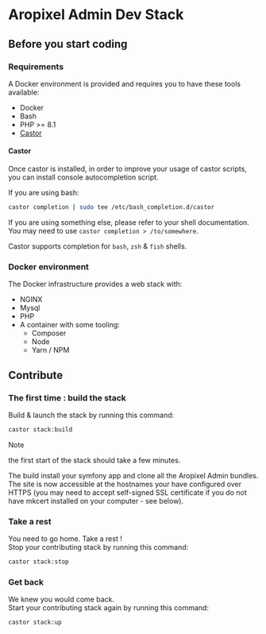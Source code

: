 # Aropixel Admin Dev Stack

## Before you start coding

### Requirements

A Docker environment is provided and requires you to have these tools available:

* Docker
* Bash
* PHP >= 8.1
* [Castor](https://github.com/jolicode/castor#installation)

#### Castor

Once castor is installed, in order to improve your usage of castor scripts, you
can install console autocompletion script.

If you are using bash:

```bash
castor completion | sudo tee /etc/bash_completion.d/castor
```

If you are using something else, please refer to your shell documentation. You
may need to use `castor completion > /to/somewhere`.

Castor supports completion for `bash`, `zsh` & `fish` shells.

### Docker environment

The Docker infrastructure provides a web stack with:
- NGINX
- Mysql
- PHP
- A container with some tooling:
    - Composer
    - Node
    - Yarn / NPM

## Contribute

### The first time : build the stack

Build & launch the stack by running this command:

```bash
castor stack:build
```

> [!NOTE]
> the first start of the stack should take a few minutes.

The build install your symfony app and clone all the Aropixel Admin bundles.  
The site is now accessible at the hostnames your have configured over HTTPS
(you may need to accept self-signed SSL certificate if you do not have mkcert
installed on your computer - see below).

### Take a rest

You need to go home. Take a rest !  
Stop your contributing stack by running this command:

```bash
castor stack:stop
```


### Get back

We knew you would come back.  
Start your contributing stack again by running this command:

```bash
castor stack:up
```
